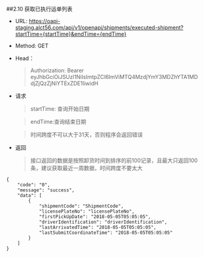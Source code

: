 ##2.10 <span id="2-10">获取已执行运单列表</span>

* URL: https://oapi-staging.alct56.com/api/v1/openapi/shipments/executed-shipment?startTime={startTime}&endTime={endTime}

* Method: GET

* Head：
  >Authorization: Bearer eyJhbGciOiJSUzI1NiIsImtpZCI6ImViMTQ4MzdjYmY3MDZhYTA1MDdjZjQzZjNiYTExZDE1IiwidH


* 请求
  >startTime: 查询开始日期
  
  >endTime:查询结束日期
  
  >时间跨度不可以大于31天，否则程序会返回错误

* 返回
  >接口返回的数据是按照卸货时间到排序的前100记录，且最大只返回100条，建议获取最近一周数据，时间跨度不要太大

```
{    
    "code": "0",
    "message": "success",
    "data": [
        {
            "shipmentCode": "ShipmentCode",
            "licensePlateNo": "licensePlateNo",
            "firstPickUpDate": "2018-05-05T05:05:05",
            "driverIdentification": "driverIdentification",
            "lastArrivatedTime": "2018-05-05T05:05:05",
            "lastSubmitCoordinateTime": "2018-05-05T05:05:05"
        }
    ]
}
```


